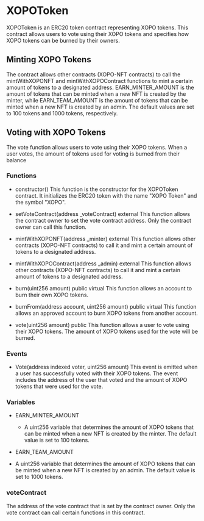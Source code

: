 # XOPOToken
XOPOToken is an ERC20 token contract representing XOPO tokens. This contract allows users to vote using their XOPO tokens and specifies how XOPO tokens can be burned by their owners.

## Minting XOPO Tokens
The contract allows other contracts (XOPO-NFT contracts) to call the mintWithXOPONFT and mintWithXOPOContract functions to mint a certain amount of tokens to a designated address. EARN_MINTER_AMOUNT is the amount of tokens that can be minted when a new NFT is created by the minter, while EARN_TEAM_AMOUNT is the amount of tokens that can be minted when a new NFT is created by an admin. The default values are set to 100 tokens and 1000 tokens, respectively.

## Voting with XOPO Tokens
The vote function allows users to vote using their XOPO tokens. When a user votes, the amount of tokens used for voting is burned from their balance

### Functions
* constructor()
This function is the constructor for the XOPOToken contract. It initializes the ERC20 token with the name "XOPO Token" and the symbol "XOPO".

* setVoteContract(address _voteContract) external
This function allows the contract owner to set the vote contract address. Only the contract owner can call this function.

* mintWithXOPONFT(address _minter) external
This function allows other contracts (XOPO-NFT contracts) to call it and mint a certain amount of tokens to a designated address.

* mintWithXOPOContract(address _admin) external
This function allows other contracts (XOPO-NFT contracts) to call it and mint a certain amount of tokens to a designated address.

* burn(uint256 amount) public virtual
This function allows an account to burn their own XOPO tokens.

* burnFrom(address account, uint256 amount) public virtual
This function allows an approved account to burn XOPO tokens from another account.

* vote(uint256 amount) public
This function allows a user to vote using their XOPO tokens. The amount of XOPO tokens used for the vote will be burned.

### Events
* Vote(address indexed voter, uint256 amount)
This event is emitted when a user has successfully voted with their XOPO tokens. The event includes the address of the user that voted and the amount of XOPO tokens that were used for the vote.

### Variables
* EARN_MINTER_AMOUNT
  - A uint256 variable that determines the amount of XOPO tokens that can be minted when a new NFT is created by the minter. The default value is set to 100 tokens.

* EARN_TEAM_AMOUNT
 - A uint256 variable that determines the amount of XOPO tokens that can be minted when a new NFT is created by an admin. The default value is set to 1000 tokens.

### voteContract
The address of the vote contract that is set by the contract owner. Only the vote contract can call certain functions in this contract.
